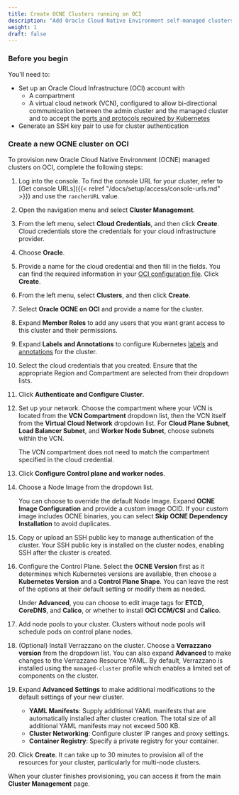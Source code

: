 ```yaml
---
title: Create OCNE Clusters running on OCI
description: "Add Oracle Cloud Native Environment self-managed clusters running on OCI to your multicluster environment"
weight: 1
draft: false
---
```


### Before you begin

You'll need to:

* Set up an Oracle Cloud Infrastructure (OCI) account with 
    * A compartment 
    * A virtual cloud network (VCN), configured to allow bi-directional communication between the admin cluster and the managed cluster and to accept the [ports and protocols required by Kubernetes](https://kubernetes.io/docs/reference/networking/ports-and-protocols/)
* Generate an SSH key pair to use for cluster authentication

### Create a new OCNE cluster on OCI 

To provision new Oracle Cloud Native Environment (OCNE) managed clusters on OCI, complete the following steps:

1. Log into the console. To find the console URL for your cluster, refer to [Get console URLs]({{< relref "/docs/setup/access/console-urls.md" >}}) and use the `rancherURL` value.
1. Open the navigation menu and select **Cluster Management**.
1. From the left menu, select **Cloud Credentials**, and then click **Create**. Cloud credentials store the credentials for your cloud infrastructure provider.
1. Choose **Oracle**.
1. Provide a name for the cloud credential and then fill in the fields. You can find the required information in your [OCI configuration file](https://docs.oracle.com/en-us/iaas/Content/API/Concepts/apisigningkey.htm#Required_Keys_and_OCIDs). Click **Create**.
1. From the left menu, select **Clusters**, and then click **Create**.
1. Select **Oracle OCNE on OCI** and provide a name for the cluster.
1. Expand **Member Roles** to add any users that you want grant access to this cluster and their permissions.
1. Expand **Labels and Annotations** to configure Kubernetes [labels](https://kubernetes.io/docs/concepts/overview/working-with-objects/labels/) and [annotations](https://kubernetes.io/docs/concepts/overview/working-with-objects/annotations/) for the cluster.
1. Select the cloud credentials that you created. Ensure that the appropriate Region and Compartment are selected from their dropdown lists. 
1. Click **Authenticate and Configure Cluster**.
1. Set up your network. Choose the compartment where your VCN is located from the **VCN Compartment** dropdown list, then the VCN itself from the **Virtual Cloud Network** dropdown list. For **Cloud Plane Subnet**, **Load Balancer Subnet**, and **Worker Node Subnet**, choose subnets within the VCN.
    
    The VCN compartment does not need to match the compartment specified in the cloud credential.
1. Click **Configure Control plane and worker nodes**.
1. Choose a Node Image from the dropdown list. 
    
    You can choose to override the default Node Image. Expand **OCNE Image Configuration** and provide a custom image OCID. If your custom image includes OCNE binaries, you can select **Skip OCNE Dependency Installation** to avoid duplicates. 
1. Copy or upload an SSH public key to manage authentication of the cluster. Your SSH public key is installed on the cluster nodes, enabling SSH after the cluster is created.
1. Configure the Control Plane. Select the **OCNE Version** first as it determines which Kubernetes versions are available, then choose a **Kubernetes Version** and a **Control Plane Shape**. You can leave the rest of the options at their default setting or modify them as needed.
    
    Under **Advanced**, you can choose to edit image tags for **ETCD**, **CoreDNS**, and **Calico**, or whether to install **OCI CCM/CSI** and **Calico**.
1. Add node pools to your cluster. Clusters without node pools will schedule pods on control plane nodes.
1. (Optional) Install Verrazzano on the cluster. Choose a **Verrazzano version** from the dropdown list. You can also expand **Advanced** to make changes to the Verrazzano Resource YAML. By default, Verrazzano is installed using the `managed-cluster` profile which enables a limited set of components on the cluster.
1. Expand **Advanced Settings** to make additional modifications to the default settings of your new cluster. 
    * **YAML Manifests**: Supply additional YAML manifests that are automatically installed after cluster creation. The total size of all additional YAML manifests may not exceed 500 KB. 
    * **Cluster Networking**: Configure cluster IP ranges and proxy settings. 
    * **Container Registry**: Specify a private registry for your container.
1. Click **Create**. It can take up to 30 minutes to provision all of the resources for your cluster, particularly for multi-node clusters.

When your cluster finishes provisioning, you can access it from the main **Cluster Management** page.




